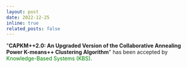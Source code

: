 ```yaml
---
layout: post
date: 2022-12-25
inline: true
related_posts: false
---
```


"**CAPKM++2.0: An Upgraded Version of the Collaborative Annealing Power K-means++ Clustering Algorithm**" has been accepted by <font color=green>Knowledge-Based Systems (KBS)</font>.

